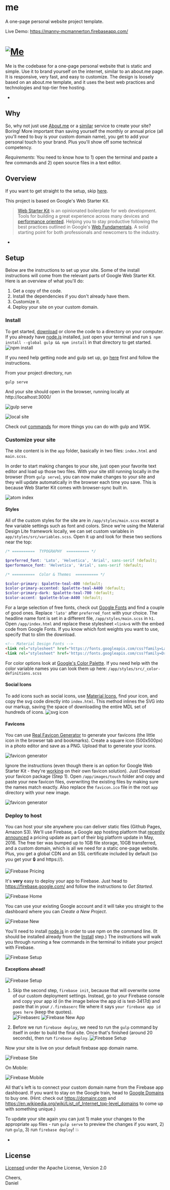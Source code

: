 # me
A one-page personal website project template.

Live Demo: https://manny-mcmannerton.firebaseapp.com/

# [![Me](/docs/site-firebase.png?raq=true)](https://manny-mcmannerton.firebaseapp.com/)

Me is the codebase for a one-page personal website that is static and simple. Use it to brand yourself on the internet, similar to an about.me page. It is responsive, very fast, and easy to customize. The design is loosely based on an about.me template, and it uses the best web practices and technologies and top-tier free hosting.

-

## Why
So, why not just use [About.me](https://about.me) or a [similar](https://www.squarespace.com/) service to create your site? Boring! More important than saving yourself the monthly or annual price (all you'll need to buy is your custom domain name), you get to add your personal touch to your brand. Plus you'll show off some technical competency.

*Requirements*: You need to know how to 1) open the terminal and paste a few commands and 2) open source files in a text editor.

## Overview

If you want to get straight to the setup, skip [here](#setup).

This project is based on Google's Web Starter Kit.
> [Web Starter Kit](https://developers.google.com/web/tools/starter-kit/) is an opinionated boilerplate for web development. Tools for building a great experience across many devices and [performance oriented](#web-performance). Helping you to stay productive following the best practices outlined in Google's [Web Fundamentals](https://developers.google.com/web/fundamentals/). A solid starting point for both professionals and newcomers to the industry.


-

## Setup
Below are the instructions to set up your site. Some of the install instructions will come from the relevant parts of Google Web Starter Kit. Here is an overview of what you'll do:

1. Get a copy of the code.
2. Install the dependencies if you don't already have them.
3. Customize it.
4. Deploy your site on your custom domain.


### Install

To get started, [download](https://github.com/voidl/me/archive/master.zip) or clone the code to a directory on your computer.
If you already have [node.js](https://nodejs.org/en/) installed, just open your terminal and run `$ npm install --global gulp && npm install` in that directory to get started.
![npm install](/docs/term-npm.png?raw=true)

If you need help getting node and gulp set up, go [here](https://github.com/google/web-starter-kit/blob/master/docs/install.md#prerequisites) first and follow the instructions.

From your project directory, run

    gulp serve

And your site should open in the browser, running locally at http://localhost:3000/

![gulp serve](/docs/term-gulp-serve.png?raw=true)

![local site](/docs/site-local.png?raw=true)


Check out [commands](#/docs/commands.md) for more things you can do with gulp and WSK.


### Customize your site
The site content is in the `app` folder, basically in two files: `index.html` and `main.scss`.

In order to start making changes to your site, just open your favorite text editor and load up those two files. With your site still running locally in the browser (from `gulp serve`), you can now make changes to your site and they will update automatically in the browser each time you save. This is because Web Starter Kit comes with browser-sync built in.

![atom index](/docs/atom-index.png?raw=true)

#### Styles
All of the custom styles for the site are in `/app/styles/main.scss` except a few variable settings such as font and colors. Since we're using the Material Design Lite framework locally, we can set custom variables in `app/styles/src/variables.scss`. Open it up and look for these two sections near the top:

```scss
/* ==========  TYPOGRAPHY  ========== */

$preferred_font: 'Lato', 'Helvetica', 'Arial', sans-serif !default;
$performance_font: 'Helvetica', 'Arial', sans-serif !default;
```

```scss
/* ==========  Color & Themes  ========== */

$color-primary: $palette-teal-400 !default;
$color-primary-accented: $palette-teal-A400 !default;
$color-primary-dark: $palette-teal-700 !default;
$color-accent: $palette-blue-A400 !default;
```

For a large selection of free fonts, check out [Google Fonts](https://fonts.google.com/) and find a couple of good ones. Replace `'lato'` after `preferred_font` with your choice. The headline name font is set in a different file, `/app/styles/main.scss` in `h1`. Open `/app/index.html` and replace these stylesheet `<link>`s with the embed code from Google Fonts. If you know which font weights you want to use, specify that to slim the download.


```html
<!-- Material Design Fonts -->
<link rel="stylesheet" href="https://fonts.googleapis.com/css?family=Lato:300,400,500" type="text/css">
<link rel="stylesheet" href='https://fonts.googleapis.com/css?family=Droid+Serif:700' type="text/css">
```
For color options look at [Google's Color Palette](https://material.google.com/style/color.html#color-color-palette). If you need help with the color variable names you can look them up here: `/app/styles/src/_color-definitions.scss`

#### Social Icons

To add icons such as social icons, use [Material Icons](https://materialdesignicons.com/), find your icon, and copy the svg code directly into `index.html`.
This method inlines the SVG into our markup, saving the space of downloading the entire MDL set of hundreds of icons.
![svg icon](/docs/icon-svg.png?raw=true)


#### Favicons
You can use [Real Favicon Generator](https://realfavicongenerator.net/) to generate your favicons (the little icon in the browser tab and bookmarks).
Create a square icon (500x500px) in a photo editor and save as a PNG. Upload that to generate your icons.

![favicon generator](/docs/favicon-generator.png?raw=true)  

Ignore the instructions (even though there is an option for Google Web Starter Kit - they're [working](https://github.com/google/web-starter-kit/issues/599) on their own favicon solution). Just Download your favicon package (Step 1). Open `/app/images/touch` folder and copy and paste your new favicon files, overwriting the existing files by making sure the names match exactly. Also replace the `favicon.ico` file in the root `app` directory with your new image.

![favicon generator](/docs/favicon-generator-dl.png?raw=true)


### Deploy to host
You can host your site anywhere you can deliver static files (Github Pages, Amazon S3). We'll use Firebase, a Google app hosting platform that [recently announced](https://firebase.googleblog.com/2016/05/firebase-expands-to-become-unified-app-platform.html) a pricing update as part of their big platform update in May, 2016. The free tier was bumped up to 1GB file storage, 10GB transferred, and a custom domain, which is all we need for a static one-page website. Plus, you get a global CDN and an SSL certificate included by default (so you get your :lock: and https://).

![Firebase Pricing](/docs/firebase-pricing.png?raw=true)

It's **very** easy to deploy your app to Firebase. Just head to https://firebase.google.com/ and follow the instructions to *Get Started*.

![Firebase Home](/docs/firebase-home.png?raw=true)

You can use your existing Google account and it will take you straight to the dashboard where you can *Create a New Project*.

![Firebase New](/docs/firebase-new.png?raw=true)

You'll need to install [node.js](https://nodejs.org/en/) in order to use npm on the command line. (It should be installed already from the [Install](#install) step.) The instructions will walk you through running a few commands in the terminal to initiate your project with Firebase.

![Firebase Setup](/docs/firebase-setup-1.png?raw=true)



#### Exceptions ahead!
![Firebase Setup](/docs/firebase-setup-2.png?raw=true)

1. Skip the second step, `firebase init`, because that will overwrite some of our custom deployment settings. Instead, go to your Firebase console and copy your app id (in the image below the app id is test-3417d) and paste that in your `/.firebaserc` file where it says `your firebase app id goes here` (keep the quotes).  
![Firebaserc](/docs/atom-firebaserc.png?raw=true)
![Firebase New App](/docs/firebase-new-app.png?raw=true)

2. Before we run `firebase deploy`, we need to run the `gulp` command by itself in order to build the final site. Once that's finished (around 20 seconds), then run `firebase deploy`.
![Firebase Setup](/docs/term-gulp-deploy.png?raw=true)

Now your site is live on your default firebase app domain name.

![Firebase Site](/docs/site-firebase.png?raw=true)

On Mobile:

![Firebase Mobile](/docs/site-mobile.png?raw=true)

All that's left is to connect your custom domain name from the Firebase app dashboard. If you want to stay on the Google train, head to [Google Domains](https://domains.google.com/registrar) to buy one. (Hint: check out https://domainr.com and https://en.wikipedia.org/wiki/List_of_Internet_top-level_domains to come up with something unique.)

To update your site again you can just 1) make your changes to the appropriate `app` files - run `gulp serve` to preview the changes if you want, 2) run `gulp`, 3) run `firebase deploy`! :boom:

-
## License
[Licensed](https://github.com/google/web-starter-kit/blob/master/LICENSE) under the Apache License, Version 2.0

Cheers,  
Daniel
